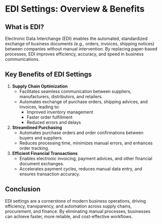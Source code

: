 # EDI Settings: Overview & Benefits

## **What is EDI?**

Electronic Data Interchange (EDI) enables the automated, standardized exchange of business documents (e.g., orders, invoices, shipping notices) between companies without manual intervention. By replacing paper-based processes, EDI improves efficiency, accuracy, and speed in business communications.

## **Key Benefits of EDI Settings**

1. **Supply Chain Optimization**
   * Facilitates seamless communication between suppliers, manufacturers, distributors, and retailers.
   * Automates exchange of purchase orders, shipping advices, and invoices, leading to:
     * Improved inventory management
     * Faster order fulfillment
     * Reduced errors and delays
2. **Streamlined Purchasing**
   * Automates purchase orders and order confirmations between buyers and suppliers.
   * Reduces processing time, minimizes manual errors, and enhances order tracking.
3. **Efficient Financial Transactions**
   * Enables electronic invoicing, payment advices, and other financial document exchanges.
   * Accelerates payment cycles, reduces manual data entry, and ensures transaction accuracy.

## **Conclusion**

EDI settings are a cornerstone of modern business operations, driving efficiency, transparency, and automation across supply chains, procurement, and finance. By eliminating manual processes, businesses can achieve faster, more reliable, and cost-effective workflows.

